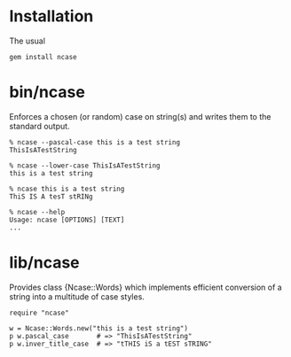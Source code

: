 # Installation

The usual

    gem install ncase

# bin/ncase

Enforces a chosen (or random) case on string(s) and writes them to the standard
output.

    % ncase --pascal-case this is a test string
    ThisIsATestString

    % ncase --lower-case ThisIsATestString
    this is a test string

    % ncase this is a test string
    ThiS IS A tesT stRINg

    % ncase --help
    Usage: ncase [OPTIONS] [TEXT]
    ...

# lib/ncase

Provides class {Ncase::Words} which implements efficient conversion of a string
into a multitude of case styles.

    require "ncase"

    w = Ncase::Words.new("this is a test string")
    p w.pascal_case       # => "ThisIsATestString"
    p w.inver_title_case  # => "tTHIS iS a tEST sTRING"
